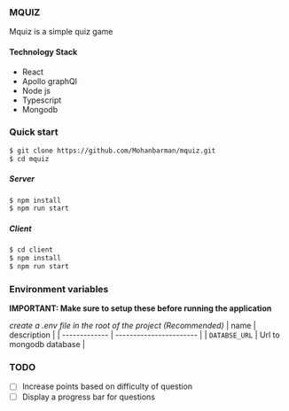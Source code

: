 ### MQUIZ

Mquiz is a simple quiz game

#### Technology Stack

- React
- Apollo graphQl
- Node js
- Typescript
- Mongodb

### Quick start

```bash
$ git clone https://github.com/Mohanbarman/mquiz.git
$ cd mquiz
```

##### Server

```bash
$ npm install
$ npm run start
```

##### Client

```bash
$ cd client
$ npm install
$ npm run start
```

### Environment variables

**IMPORTANT: Make sure to setup these before running the application**

_create a .env file in the root of the project (Recommended)_
| name | description |
| ------------- | ----------------------- |
| `DATABSE_URL` | Url to mongodb database |

### TODO

- [ ] Increase points based on difficulty of question
- [ ] Display a progress bar for questions